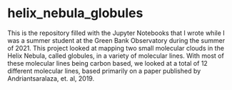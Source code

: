 # helix_nebula_globules 

This is the repository filled with the Jupyter Notebooks that I wrote while I was a summer student at the Green Bank Observatory during the summer of 2021. This project looked at mapping two small molecular clouds in the Helix Nebula, called globules, in a variety of molecular lines. With most of these molecular lines being carbon based, we looked at a total of 12 different molecular lines, based primarily on a paper published by Andriantsaralaza, et. al, 2019. 
